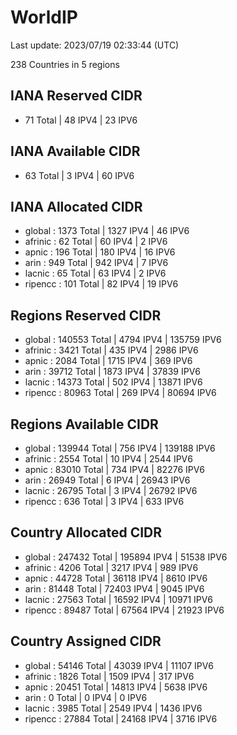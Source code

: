 # WorldIP

Last update: 2023/07/19 02:33:44 (UTC)

238 Countries in 5 regions

## IANA Reserved CIDR

- 71 Total | 48 IPV4 | 23 IPV6

## IANA Available CIDR

- 63 Total | 3 IPV4 | 60 IPV6

## IANA Allocated CIDR

- global : 1373 Total | 1327 IPV4 | 46 IPV6
- afrinic : 62 Total | 60 IPV4 | 2 IPV6
- apnic : 196 Total | 180 IPV4 | 16 IPV6
- arin : 949 Total | 942 IPV4 | 7 IPV6
- lacnic : 65 Total | 63 IPV4 | 2 IPV6
- ripencc : 101 Total | 82 IPV4 | 19 IPV6

## Regions Reserved CIDR

- global : 140553 Total | 4794 IPV4 | 135759 IPV6
- afrinic : 3421 Total | 435 IPV4 | 2986 IPV6
- apnic : 2084 Total | 1715 IPV4 | 369 IPV6
- arin : 39712 Total | 1873 IPV4 | 37839 IPV6
- lacnic : 14373 Total | 502 IPV4 | 13871 IPV6
- ripencc : 80963 Total | 269 IPV4 | 80694 IPV6

## Regions Available CIDR

- global : 139944 Total | 756 IPV4 | 139188 IPV6
- afrinic : 2554 Total | 10 IPV4 | 2544 IPV6
- apnic : 83010 Total | 734 IPV4 | 82276 IPV6
- arin : 26949 Total | 6 IPV4 | 26943 IPV6
- lacnic : 26795 Total | 3 IPV4 | 26792 IPV6
- ripencc : 636 Total | 3 IPV4 | 633 IPV6

## Country Allocated CIDR

- global : 247432 Total | 195894 IPV4 | 51538 IPV6
- afrinic : 4206 Total | 3217 IPV4 | 989 IPV6
- apnic : 44728 Total | 36118 IPV4 | 8610 IPV6
- arin : 81448 Total | 72403 IPV4 | 9045 IPV6
- lacnic : 27563 Total | 16592 IPV4 | 10971 IPV6
- ripencc : 89487 Total | 67564 IPV4 | 21923 IPV6

## Country Assigned CIDR

- global : 54146 Total | 43039 IPV4 | 11107 IPV6
- afrinic : 1826 Total | 1509 IPV4 | 317 IPV6
- apnic : 20451 Total | 14813 IPV4 | 5638 IPV6
- arin : 0 Total | 0 IPV4 | 0 IPV6
- lacnic : 3985 Total | 2549 IPV4 | 1436 IPV6
- ripencc : 27884 Total | 24168 IPV4 | 3716 IPV6
